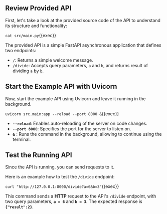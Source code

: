 ## Review Provided API 
First, let's take a look at the provided source code of the API to understand its structure and functionality:


`cat src/main.py`{{exec}}

The provided API is a simple FastAPI asynchronous application that defines two endpoints: 

- `/`: Returns a simple welcome message.
- `/divide`: Accepts query parameters, `a` and `b`, and returns result of dividing `a` by `b`.


## Start the Example API with Uvicorn
Now, start the example API using Uvicorn and leave it running in the background.

`uvicorn src.main:app --reload --port 8000 &`{{exec}}

- **`--reload`**: Enables auto-reloading of the server on code changes.
- **`--port 8000`**: Specifies the port for the server to listen on.
- **`&`** : Runs the command in the background, allowing to continue using the terminal.

## Test the Running API


Since the API is running,  you can send requests to it.

Here is an example how to test the `/divide` endpoint:

`curl "http://127.0.0.1:8000/divide?a=6&b=3"`{{exec}}

This command sends a **HTTP** request to the API's `/divide` endpoint, with two query parameters, **`a = 6`** and **`b = 3`**. The expected response is **`{"result":2}`**.